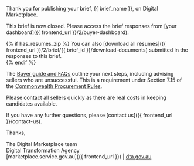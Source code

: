 Thank you for publishing your brief, {{ brief_name }}, on Digital Marketplace.  
  
This brief is now closed. Please access the brief responses from [your dashboard]({{ frontend_url }}/2/buyer-dashboard).  
  
{% if has_resumes_zip %}
You can also [download all résumés]({{ frontend_url }}/2/brief/{{ brief_id }}/download-documents) submitted in the responses to this brief.  
{% endif %}
  
The [Buyer guide and FAQs](https://marketplace1.zendesk.com/hc/en-gb/categories/115001542047-Buyer-guide-and-FAQs) outline your next steps, including advising sellers who are unsuccessful. This is a requirement under Section 7.15 of the [Commonwealth Procurement Rules](https://www.finance.gov.au/procurement/procurement-policy-and-guidance/commonwealth-procurement-rules/).  
  
Please contact all sellers quickly as there are real costs in keeping candidates available.  
  
If you have any further questions, please [contact us]({{ frontend_url }}/contact-us). 
  
Thanks,  
  
The Digital Marketplace team  
Digital Transformation Agency  
[marketplace.service.gov.au]({{ frontend_url }}) | [dta.gov.au](https://dta.gov.au)